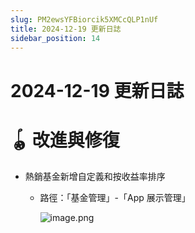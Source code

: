 ```yaml
---
slug: PM2ewsYFBiorcik5XMCcQLP1nUf
title: 2024-12-19 更新日誌
sidebar_position: 14
---
```



# 2024-12-19 更新日誌


# 🪀 改進與修復

- 熱銷基金新增自定義和按收益率排序
    - 路徑：「基金管理」-「App 展示管理」

        ![image.png](/assets/eb3583cd2759be83dad81a06a4878e6d.png)


